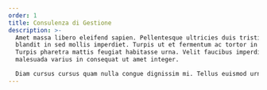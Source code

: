 ```yaml
---
order: 1
title: Consulenza di Gestione
description: >-
  Amet massa libero eleifend sapien. Pellentesque ultricies duis tristique
  blandit in sed mollis imperdiet. Turpis ut et fermentum ac tortor in in.
  Turpis pharetra mattis feugiat habitasse urna. Velit faucibus imperdiet
  malesuada varius in consequat ut amet integer. 

  Diam cursus cursus quam nulla congue dignissim mi. Tellus euismod urna posuere morbi. Facilisis nunc fames viverra malesuada. Massa in vel accumsan pulvinar facilisis pharetra penatibus. Id hendrerit nulla sed faucibus quam.
---
```

